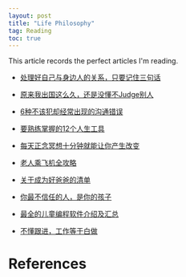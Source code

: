 ```yaml
---
layout: post
title: "Life Philosophy"
tag: Reading
toc: true
---
```


This article records the perfect articles I'm reading.

<!--more-->

* [处理好自己与身边人的关系，只要记住三句话](/docs/good_relationships.pdf)
* [原来我出国这么久，还是没懂不Judge别人](/docs/do_not_judge_others.pdf)
* [6种不该犯却经常出现的沟通错误](/docs/Avoid_6_mistakes_in_communication.pdf)

* [要熟练掌握的12个人生工具](/docs/12_tools_for_everyone.pdf)
* [每天正念冥想十分钟就能让你产生改变](/docs/make_change_by_meditation.pdf)

* [老人乘飞机全攻略](/docs/old_person_take_airplane.pdf)
* [关于成为好爸爸的清单](/docs/list_for_good_dad.pdf)
* [你最不信任的人，是你的孩子](/docs/trust_your_child.pdf)
* [最全的儿童编程软件介绍及汇总](/docs/computer_software_for_child.pdf)

* [不懂跟进，工作等于白做](/docs/follow_up_your_work.pdf)

# References
